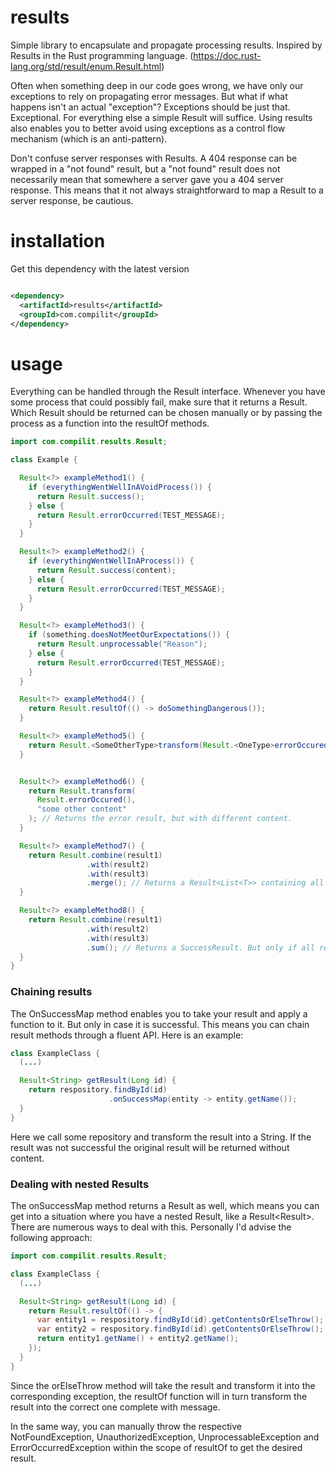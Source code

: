 # results

Simple library to encapsulate and propagate processing results. Inspired by Results in the Rust
programming
language. (https://doc.rust-lang.org/std/result/enum.Result.html)

Often when something deep in our code goes wrong, we have only our exceptions to rely on propagating
error messages. But
what if what happens isn't an actual "exception"? Exceptions should be just that. Exceptional. For
everything else a
simple Result will suffice. Using results also enables you to better avoid using exceptions as a
control flow
mechanism (which is an anti-pattern).

Don't confuse server responses with Results. A 404 response can be wrapped in a "not found" result,
but a "not found"
result does not necessarily mean that somewhere a server gave you a 404 server response. This means
that it not always
straightforward to map a Result to a server response, be cautious.

# installation

Get this dependency with the latest version

```xml

<dependency>
  <artifactId>results</artifactId>
  <groupId>com.compilit</groupId>
</dependency>
```

# usage

Everything can be handled through the Result interface. Whenever you have some process that could
possibly fail, make
sure that it returns a Result. Which Result should be returned can be chosen manually or by passing
the process as a
function into the resultOf methods.

```java
import com.compilit.results.Result;

class Example {

  Result<?> exampleMethod1() {
    if (everythingWentWellInAVoidProcess()) {
      return Result.success();
    } else {
      return Result.errorOccurred(TEST_MESSAGE);
    }
  }

  Result<?> exampleMethod2() {
    if (everythingWentWellInAProcess()) {
      return Result.success(content);
    } else {
      return Result.errorOccurred(TEST_MESSAGE);
    }
  }

  Result<?> exampleMethod3() {
    if (something.doesNotMeetOurExpectations()) {
      return Result.unprocessable("Reason");
    } else {
      return Result.errorOccurred(TEST_MESSAGE);
    }
  }

  Result<?> exampleMethod4() {
    return Result.resultOf(() -> doSomethingDangerous());
  }

  Result<?> exampleMethod5() {
    return Result.<SomeOtherType>transform(Result.<OneType>errorOccured()); // Returns the error result, but without content.
  }


  Result<?> exampleMethod6() {
    return Result.transform(
      Result.errorOccured(),
      "some other content"
    ); // Returns the error result, but with different content.
  }

  Result<?> exampleMethod7() {
    return Result.combine(result1)
                 .with(result2)
                 .with(result3)
                 .merge(); // Returns a Result<List<T>> containing all contents. But only if all results were successful.
  }

  Result<?> exampleMethod8() {
    return Result.combine(result1)
                 .with(result2)
                 .with(result3)
                 .sum(); // Returns a SuccessResult. But only if all results were successful.
  }
}

```

### Chaining results

The OnSuccessMap method enables you to take your result and apply a function to it. But only in case
it is successful. This means you can chain result methods through a fluent API. Here is an example:

```java
class ExampleClass {
  (...)

  Result<String> getResult(Long id) {
    return respository.findById(id)
                      .onSuccessMap(entity -> entity.getName());
  }
}
```

Here we call some repository and transform the result into a String. If the result was not
successful the original result will be returned without content.

### Dealing with nested Results

The onSuccessMap method returns a Result as well, which means you can get into a situation where you
have a nested Result, like a Result<Result<String>>. There are numerous ways to deal with this.
Personally I'd advise the following approach:

```java
import com.compilit.results.Result;

class ExampleClass {
  (...)

  Result<String> getResult(Long id) {
    return Result.resultOf(() -> {
      var entity1 = respository.findById(id).getContentsOrElseThrow(); //would otherwise return a Result
      var entity2 = respository.findById(id).getContentsOrElseThrow(); //would otherwise return a Result
      return entity1.getName() + entity2.getName();
    });
  }
}
```

Since the orElseThrow method will take the result and transform it into the corresponding exception,
the resultOf function will in turn transform the result into the correct one complete with message.

In the same way, you can manually throw the respective NotFoundException, UnauthorizedException,
UnprocessableException and ErrorOccurredException within the scope of resultOf to get the desired
result.